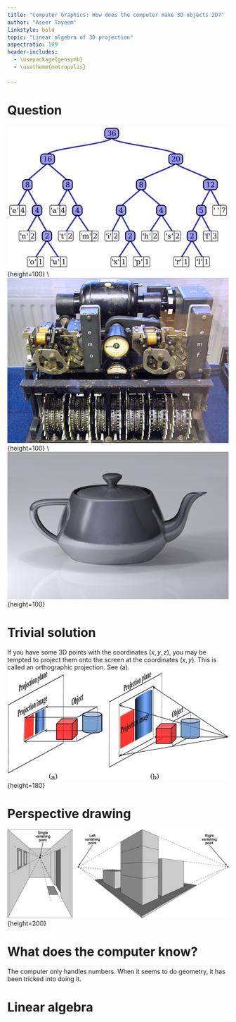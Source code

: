 ```yaml
---
title: "Computer Graphics: How does the computer make 3D objects 2D?"
author: "Aseer Tayeem"
linkstyle: bold
topic: "Linear algebra of 3D projection"
aspectratio: 169
header-includes:
  - \usepackage{gensymb}
  - \usetheme{metropolis}

---
```

# Question <!-- Slide 2 -->
![](images/1_huffman_coding.png){height=100} \ ![](images/2_lorenz_cipher.jpg){height=100} \ ![](images/3_utah_teapot.png){height=100}

# Trivial solution <!-- Slide 3 -->
If you have some 3D points with the coordinates $(x, y, z)$, you may be tempted to project them onto the screen at the coordinates $(x, y)$. This is called an orthographic projection. See (a).
![](images/4_projections.jpg){height=180}

# Perspective drawing <!-- Slide 4 -->
![](images/5_vanishing_points.jpg){height=200}

# What does the computer know? <!-- Slide 5 -->
The computer only handles numbers. When it seems to do geometry, it has been tricked into doing it.

# Linear algebra <!-- Slide 6 -->
